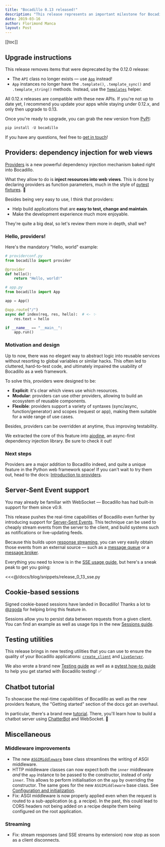 ```yaml
---
title: "Bocadillo 0.13 released!"
description: "This release represents an important milestone for Bocadillo: it brings a pack of new exciting features, including providers, SSE support and cookie-based sessions. Here's a summary of what's new."
date: 2019-03-16
author: Florimond Manca
layout: Post
---
```


[[toc]]

## Upgrade instructions

This release removes items that were deprecated by the 0.12.0 release:

- The `API` class no longer exists — use [`App`](/api/applications.md#app) instead!
- `App` instances no longer have the `.template()`, `.template_sync()` and `.template_string()` methods. Instead, use the [`Templates`](/api/templates.md#templates) helper.

All 0.12.x releases are compatible with these new APIs. If you're not up to date yet, I recommend you update your apps while staying under 0.12.x, and only then upgrade to 0.13.

Once you're ready to upgrade, you can grab the new version from [PyPI](https://pypi.org/project/bocadillo/0.13.0):

```python
pip install -U bocadillo
```

If you have any questions, feel free to [get in touch](/faq/#getting-in-touch)!

## Providers: dependency injection for web views

[Providers] is a new powerful dependency injection mechanism baked right into Bocadillo.

[providers]: /guides/injection/

What they allow to do is **inject resources into web views**. This is done by declaring providers as function parameters, much in the style of [pytest fixtures](https://docs.pytest.org/en/latest/fixture.html). 🙌

Besides being very easy to use, I think that providers:

- Help build applications that are **easy to test, change and maintain**.
- Make the development experience much more enjoyable.

They're quite a big deal, so let's review them more in depth, shall we?

### Hello, providers!

Here's the mandatory "Hello, world" example:

```python
# providerconf.py
from bocadillo import provider

@provider
def hello():
    return "Hello, world!"
```

```python
# app.py
from bocadillo import App

app = App()

@app.route("/")
async def index(req, res, hello):  # <- ✨
    res.text = hello

if __name__ == "__main__":
    app.run()
```

### Motivation and design

Up to now, there was no elegant way to abstract logic into reusable services without resorting to global variables or similar hacks. This often led to cluttered, hard-to-test code, and ultimately impaired the usability of Bocadillo as a web framework.

To solve this, providers were designed to be:

- **Explicit**: it's clear which views use which resources.
- **Modular**: providers can use other providers, allowing to build an ecosystem of reusable components.
- **Flexible**: providers support a variety of syntaxes (sync/async, function/generator) and scopes (request or app), making them suitable for a wide range of use cases.

Besides, providers can be overridden at anytime, thus improving testability.

We extracted the core of this feature into [aiodine](https://github.com/bocadilloproject/aiodine), an async-first dependency injection library. Be sure to check it out!

### Next steps

Providers are a major addition to Bocadillo indeed, and quite a unique feature in the Python web framework space! If you can't wait to try them out, head to the docs: [Introduction to providers][providers].

## Server-Sent Event support

You may already be familiar with WebSocket — Bocadillo has had built-in support for them since v0.9.

This release pushes the real-time capabilities of Bocadillo even further by introducing support for [Server-Sent Events](https://developer.mozilla.org/en-US/docs/Web/API/Server-sent_events/Using_server-sent_events). This technique can be used to cheaply stream events from the server to the client, and build systems such as notifications or live-updating feeds.

Because this builds upon [response streaming](/guides/http/responses.md#streaming), you can very easily obtain those events from an external source — such as a [message queue](https://github.com/Polyconseil/aioamqp) or a [message broker](https://github.com/aio-libs/aiokafka).

Everything you need to know is in the [SSE usage guide](/guides/http/sse.md), but here's a sneak peak to get you going:

<<<@/docs/blog/snippets/release_0_13_sse.py

## Cookie-based sessions

Signed cookie-based sessions have landed in Bocadillo! Thanks a lot to [@zgoda](https://github.com/bocadilloproject/bocadillo/pull/211) for helping bring this feature in.

Sessions allow you to persist data between requests from a given client. You can find an example as well as usage tips in the new [Sessions guide](/guides/agnostic/sessions.md).

## Testing utilities

This release brings in new testing utilities that you can use to ensure the quality of your Bocadillo applications: [`create_client`](/api/testing.md#create-client) and [`LiveServer`](/api/testing.md#liveserver).

We also wrote a brand new [Testing guide](/guides/architecture/testing.md) as well as a [pytest how-to guide](/how-to/test-pytest.md) to help you get started with Bocadillo testing! ✅

## Chatbot tutorial

To showcase the real-time capabilities of Bocadillo as well as the new providers feature, the "Getting started" section of the docs got an overhaul.

In particular, there's a brand new [tutorial](/getting-started/tutorial.md). There, you'll learn how to build a chatbot server using [ChatterBot](https://chatterbot.readthedocs.io/en/stable/) and WebSocket. 🤖

## Miscellaneous

### Middleware improvements

- The new [`ASGIMiddleware`](/how-to/middleware.md#using-the-asgimiddleware-base-class) base class streamlines the writing of ASGI middleware.
- HTTP middleware classes can now expect both the `inner` middleware _and_ the `app` instance to be passed to the constructor, instead of only `inner`. This allows to perform initialisation on the `app` by overriding the constructor. The same goes for the new `ASGIMiddleware` base class. See [Configuration and initialization](/how-to/middleware.md#configuration-and-initialization).
- Fix: ASGI middleware is now properly applied even when the request is routed to a sub-application (e.g. a recipe). In the past, this could lead to CORS headers not being added on a recipe despite them being configured on the root application.

### Streaming

- Fix: stream responses (and SSE streams by extension) now stop as soon as a client disconnects.
